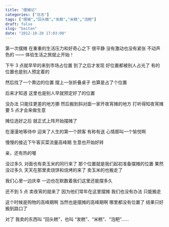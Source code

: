 ```yaml
---
title: "摆摊记"
categories: ["日志"]
tags: ["摆摊","回头糕","发糕","米糕","泡粑"]
draft: false
slug: "baitan"
date: "2012-10-20 17:03:00"
---
```


第一次摆摊
在重重的生活压力和好奇心之下
很平静
没有激动也没有紧张
不动声色的 —— 体验生活之旅就止开始！

下午 3 点就早早的来到市场占位置
到了之后才发现
好位置都被别人占光了
有的位置也是别人预定着的

然后找了一个靠边的位置
摆上一张折叠桌子
也算是占了个位置

后来才知道
这里也是别人早就预定好了的位置

没办法
只能往更差的地方挪
然后搬到斜对面一家开夜宵摊的地方
打听得知夜宵摊要 5 点才会来做生意

摊位选好之后
就正式上阵开始摆摊了

在漫漫地等待中
迎来了人生的第一个顾客
有称有送
心情那叫一个愉悦啊

慢慢的接近下午客买菜流量高峰期
生意也开始好转

亲，还有热的喔

没过多久
对面也有卖玉米的同行来了
那个位置就是我们起初准备摆摊的位置
果然
没过多久
天天在那里卖烧饼和烧烤的来了
卖玉米的也搬走了

我们心里一边庆幸
一边也在默数着我们这里还能摆多久

还不到 5 点
卖夜宵的就来了
因为他们常年在这里摆摊
我们也没有办法
只能搬走

这个时候是购物的高峰期啊
当然也是摆摊的高峰期啊
哪里都没有位置了
结果只好搬到路口了

对了
我卖的东西叫 “回头糕”，也叫 “发糕”、“米糕”、“泡粑”……

